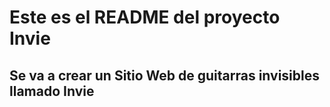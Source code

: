 # Este es el README del proyecto Invie
## Se va a crear un Sitio Web de guitarras invisibles llamado Invie